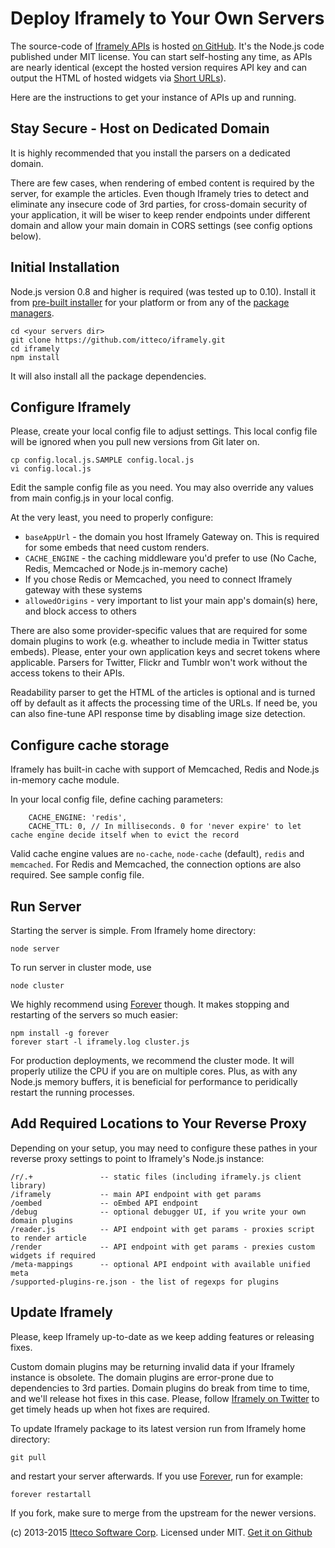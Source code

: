 # Deploy Iframely to Your Own Servers

The source-code of [Iframely APIs](https://iframely.com) is hosted [on GitHub](https://github.com/itteco/iframely). It's the Node.js code published under MIT license. You can start self-hosting any time, as APIs are nearly identical (except the hosted version requires API key and can output the HTML of hosted widgets via [Short URLs](https://iframely.com/docs/url-shortener)).

Here are the instructions to get your instance of APIs up and running.

## Stay Secure - Host on Dedicated Domain

It is highly recommended that you install the parsers on a dedicated domain. 

There are few cases, when rendering of embed content is required by the server, for example the articles. Even though Iframely tries to detect and eliminate any insecure code of 3rd parties, for cross-domain security of your application, it will be wiser to keep render endpoints under different domain and allow your main domain in CORS settings (see config options below).



## Initial Installation

Node.js version 0.8 and higher is required (was tested up to 0.10). Install it from [pre-built installer](http://nodejs.org/download/) for your platform or from any of the [package managers](https://github.com/joyent/node/wiki/Installing-Node.js-via-package-manager).

    cd <your servers dir>
    git clone https://github.com/itteco/iframely.git
    cd iframely
    npm install

It will also install all the package dependencies.


## Configure Iframely

Please, create your local config file to adjust settings. This local config file will be ignored when you pull new versions from Git later on.

    cp config.local.js.SAMPLE config.local.js
    vi config.local.js

Edit the sample config file as you need. You may also override any values from main config.js in your local config.

At the very least, you need to properly configure:

- `baseAppUrl` - the domain you host Iframely Gateway on. This is required for some embeds that need custom renders.
- `CACHE_ENGINE` - the caching middleware you'd prefer to use (No Cache, Redis, Memcached or Node.js in-memory cache)
- If you chose Redis or Memcached, you need to connect Iframely gateway with these systems
- `allowedOrigins` - very important to list your main app's domain(s) here, and block access to others 


There are also some provider-specific values that are required for some domain plugins to work (e.g. wheather to include media in Twitter status embeds). Please, enter your own application keys and secret tokens where applicable. Parsers for Twitter, Flickr and Tumblr won't work without the access tokens to their APIs.


Readability parser to get the HTML of the articles is optional and is turned off by default as it affects the processing time of the URLs. If need be, you can also fine-tune API response time by disabling image size detection.

## Configure cache storage

Iframely has built-in cache with support of Memcached, Redis and Node.js in-memory cache module. 

In your local config file, define caching parameters:

        CACHE_ENGINE: 'redis',
        CACHE_TTL: 0, // In milliseconds. 0 for 'never expire' to let cache engine decide itself when to evict the record


Valid cache engine values are `no-cache`, `node-cache` (default), `redis` and `memcached`. For Redis and Memcached, the connection options are also required. See sample config file.


## Run Server

Starting the server is simple. From Iframely home directory:

    node server

To run server in cluster mode, use

    node cluster


We highly recommend using [Forever](https://github.com/nodejitsu/forever) though. It makes stopping and restarting of the servers so much easier:

    npm install -g forever
    forever start -l iframely.log cluster.js


For production deployments, we recommend the cluster mode. It will properly utilize the CPU if you are on multiple cores. Plus, as with any Node.js memory buffers, it is beneficial for performance to peridically restart the running processes.


## Add Required Locations to Your Reverse Proxy

Depending on your setup, you may need to configure these pathes in your reverse proxy settings to point to Iframely's Node.js instance:

    /r/.+               -- static files (including iframely.js client library)
    /iframely           -- main API endpoint with get params 
    /oembed             -- oEmbed API endpoint
    /debug              -- optional debugger UI, if you write your own domain plugins
    /reader.js          -- API endpoint with get params - proxies script to render article
    /render             -- API endpoint with get params - prexies custom widgets if required
    /meta-mappings      -- optional API endpoint with available unified meta
    /supported-plugins-re.json - the list of regexps for plugins



## Update Iframely

Please, keep Iframely up-to-date as we keep adding features or releasing fixes. 


Custom domain plugins may be returning invalid data if your Iframely instance is obsolete. The domain plugins are error-prone due to dependencies to 3rd parties. Domain plugins do break from time to time, and we'll release hot fixes in this case. Please, follow [Iframely on Twitter](http://twitter.com/iframely) to get timely heads up when hot fixes are required.


To update Iframely package to its latest version run from Iframely home directory:

    git pull
    
and restart your server afterwards. If you use [Forever](https://github.com/nodejitsu/forever), run for example:

    forever restartall

If you fork, make sure to merge from the upstream for the newer versions.



(c) 2013-2015 [Itteco Software Corp](http://itteco.com). Licensed under MIT. [Get it on Github](https://github.com/itteco/iframely)